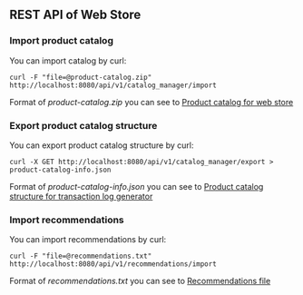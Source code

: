
REST API of Web Store
---------------------

### Import product catalog

You can import catalog by curl:

`curl -F "file=@product-catalog.zip" http://localhost:8080/api/v1/catalog_manager/import`

Format of *product-catalog.zip* you can see to
[Product catalog for web store](Developer-Guide.md#product-catalog-for-web-store)


### Export product catalog structure

You can export product catalog structure by curl:

`curl -X GET http://localhost:8080/api/v1/catalog_manager/export > product-catalog-info.json`

Format of *product-catalog-info.json* you can see to
[Product catalog structure for transaction log generator](Developer-Guide.md#product-catalog-information-for-transaction-log-generator)


### Import recommendations

You can import recommendations by curl:

`curl -F "file=@recommendations.txt" http://localhost:8080/api/v1/recommendations/import`

Format of *recommendations.txt* you can see to
[Recommendations file](Developer-Guide.md#recommendations-file)
